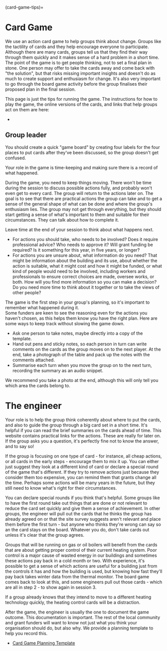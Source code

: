 (card-game-tips)=
# Card Game

We use an action card game to help groups think about change. Groups like the tactility of cards and they help encourage everyone to participate.  Although there are many cards, groups tell us that they find their way through them quickly and it makes sense of a hard problem in a short time.  The point of the game is to get people thinking, not to set a final plan in stone.  One person may offer to take the cards away and come back with "the solution", but that risks missing important insights and doesn't do as much to create support and enthusiasm for change.  It's also very important to go through the board game activity before the group finalises their proposed plan in the final session.  

This page is just the tips for running the game.  The instructions for how to play the game, the online versions of the cards, and links that help groups act on them are here:

- [](card-game-intro)

## Group leader

You should create a quick "game board" by creating four labels for the four places to put cards after they've been discussed, so the group doesn't get confused.  

Your role in the game is time-keeping and making sure there is a record of what happened.

During the game, you need to keep things moving.  There won't be time during the session to discuss possible actions fully, and probably won't even get to every card.  The group will return to the actions later on.  The goal is to see that there are practical actions the group can take and to get a sense of the general shape of what can be done and where the group's enthusiasm lies.  The group may not get through everything, but they should start getting a sense of what's important to them and suitable for their circumstances.  They can talk about how to complete it.

Leave time at the end of your session to think about what happens next. 

- For actions you should take, who needs to be involved?  Does it require professional advice?  Who needs to approve it?  Will grant funding be required?  Is it something for this year, in five years, or longer?  
- For actions you are unsure about, what information do you need?   That might be information about the building and its use, about whether the action is suitable, what it might cost and how it might be funded, or what kind of people would need to be involved, including workers and professionals to ensure correct choices are made, oversee  works, or both.  How will you find more information so you can make a decision? Do you need more time to think about it together or to take the views of other people? 


The game is the first step in your group's planning, so it's important to remember what happened during it.  
Some funders are keen to see the reasoning even for the actions you haven't chosen, as this helps them know you have the right plan.  Here are some ways to keep track without slowing the game down.

- Ask one person to take notes, maybe directly into a copy of the template.
- Hand out pens and sticky notes, so each person in turn can write comments on the cards as the group moves on to the next player.  At the end, take a photograph of the table and pack up the notes with the comments attached.  
- Summarise each turn when you move the group on to the next turn, recording the summary as an audio snippet.  

We recommend you take a photo at the end, although this will only tell you which area the cards belong to.

# The engineer 

Your role is to help the group think coherently about where to put the cards, and also to guide the group through a big card set in a short time.  It's helpful if you can read the brief summaries on the cards ahead of time.  This website contains practical links for the actions.  These are really for later on.  If the group asks you a question, it's perfectly fine not to know the answer, and to say so!

If the group is focusing on one type of card - for instance, all cheap actions, or all cards in the early steps - encourage them to mix it up.  You can either just suggest they look at a different kind of card or declare a special round of the game that's different.  If they try to remove actions just because they consider them too expensive, you can remind them that grants change all the time.  Perhaps some actions will be many years in the future, but they still need to know what's right for their circumstances.  

You can declare special rounds if you think that's helpful.  Some groups like to have the first round take out things that are done or not relevant to reduce the card set quickly and give them a sense of achievement.  In other groups, the engineer will pull out the cards that he thinks the group has already agreed on or that the site survey suggests aren't relevant and place them before the first turn - but anyone who thinks they're wrong can say so an the card stays on the board.  Whatever you do, don't take cards out unless it's clear that the group agrees.


Groups that will be running on gas or oil boilers will benefit from the cards that are about getting proper control of their current heating system.  Poor control is a major cause of wasted energy in our buildings and sometimes these actions pay back in a cold month or two.  With experience, it's possible to get a sense of which actions are useful for a building just from the controls it has and how the building is used, but knowing how fast they'll pay back takes winter data from the thermal monitor.  The board game comes back to look at this, and some engineers pull out those cards - which are all in step 2 - to show again in session 3.  

If a group already knows that they intend to move to a different heating technology quickly, the heating control cards will be a distraction.

After the game, the engineer is usually the one to document the game outcome.  This documentation is important.   The rest of the local community and grant funders will want to know not just what you think your organisation should do, but also why.  We provide a planning template to help you record this.

- [Card Game Planning Template](https://docs.google.com/spreadsheets/d/1qiwoNowiUvHmJD5xaN5aZFjLV2M7T4vu/)







<!--

- [the key to the game card categories](https://drive.google.com/file/d/1iAp9qP1ljkkOfw6eqD5fdmquRbtbkvYy/view?usp=sharing)

```{image} key-to-game-cards.png
:alt: a key showing what the card colour means
:class: bg-primary mb-1
:width: 400px
:align: center
```

-->


<!-- Our cards and our explanations will not be perfect, especially as in practice we have a wide range of groups and buildings signed up. They will improve over the course of the programme.  You can ask us to improve specific aspects as we go along - some of the volunteer engineers work in the building services industry and will know the answers better than we do, and we can also ask our industry and academic advisers. We expect to blog specific issues as they come up, which will give others the opportunity to comment (either publicly or privately) and to incorporate new material into the explanations as we go along. -->